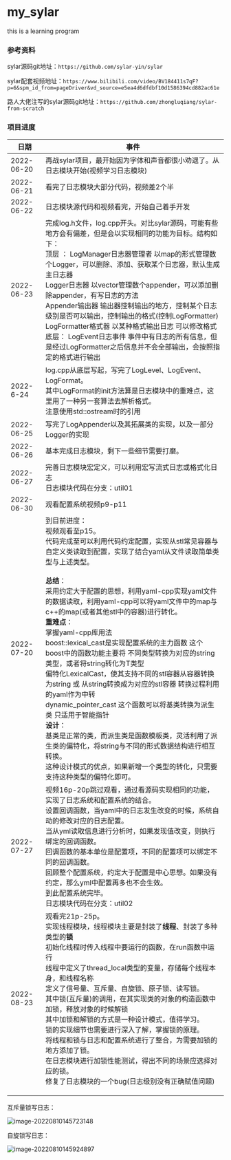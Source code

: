 # my_sylar
this is a learning program

### 参考资料

sylar源码git地址：`https://github.com/sylar-yin/sylar`

sylar配套视频地址：`https://www.bilibili.com/video/BV184411s7qF?p=6&spm_id_from=pageDriver&vd_source=e5ea4d6dfdbf10d1586394cd882ac61e`

路人大佬注写的sylar源码git地址：`https://github.com/zhongluqiang/sylar-from-scratch`

### 项目进度

| 日期       | 事件                                                         |
| ---------- | ------------------------------------------------------------ |
| 2022-06-20 | 再战sylar项目，最开始因为字体和声音都很小劝退了。从日志模块开始(视频学习日志模块) |
| 2022-06-21 | 看完了日志模块大部分代码，视频差2个半                        |
| 2022-06-22 | 日志模块源代码和视频看完，开始自己着手开发                   |
| 2022-06-23 | 完成log.h文件，log.cpp开头。对比sylar源码，可能有些地方会有偏差，但是会以实现相同的功能为目标。结构如下：<br /> 顶层 ： LogManager日志器管理者    以map的形式管理数个Logger，可以删除、添加、获取某个日志器，默认生成主日志器<br/>              Logger日志器             以vector管理数个appender，可以添加删除appender，有写日志的方法<br/>              Appender输出器           输出器控制输出的地方，控制某个日志级别是否可以输出，控制输出的格式(控制LogFormatter)<br/>              LogFormatter格式器       以某种格式输出日志 可以修改格式<br/> 底层：  LogEvent日志事件          事件中有日志的所有信息，但是经过LogFormatter之后信息并不会全部输出，会按照指定的格式进行输出 |
| 2022-6-24  | log.cpp从底层写起，写完了LogLevel、LogEvent、LogFormat。<br /> 其中LogFormat的init方法算是日志模块中的重难点，这里用了一种另一套算法去解析格式。 <br /> 注意使用std::ostream时的引用 |
| 2022-06-25 | 写完了LogAppender以及其拓展类的实现，以及一部分Logger的实现  |
| 2022-06-26 | 基本完成日志模块，剩下一些细节需要打磨。                     |
| 2022-06-27 | 完善日志模块宏定义，可以利用宏写流式日志或格式化日志<br />日志模块代码在分支：util01 |
| 2022-06-30 | 观看配置系统视频p9-p11                                       |
| 2022-07-20 | 到目前进度：<br />视频观看至p15。<br />代码完成至可以利用代码约定配置，实现从stl常见容器与自定义类读取到配置，实现了结合yaml从文件读取简单类型与上述类型。<br /><br />**总结**：<br />采用约定大于配置的思想，利用yaml-cpp实现yaml文件的数据读取，利用yaml-cpp可以将yaml文件中的map与c++的map(或者其他stl中的容器)进行转化。<br />**重难点**：<br />掌握yaml-cpp库用法<br />boost::lexical_cast是实现配置系统的主力函数     这个boost中的函数功能主要将  不同类型转换为对应的string类型，或者将string转化为T类型<br />偏特化LexicalCast，使其支持不同的stl容器从容器转换为string  或 从string转换成为对应的stl容器    转换过程利用的yaml作为中转<br />dynamic_pointer_cast   这个函数可以将基类转换为派生类   只适用于智能指针    <br />**设计**：<br />基类是正常的类，而派生类是函数模板类，灵活利用了派生类的偏特化，将string与不同的形式数据结构进行相互转换。<br />这种设计模式的优点，如果新增一个类型的转化，只需要支持这种类型的偏特化即可。 |
| 2022-07-27 | 视频16p-20p跳过观看，通过看源码实现相同的功能，实现了日志系统和配置系统的结合。<br />设置回调函数，当yaml中的日志发生改变的时候，系统自动的修改对应的日志配置。<br />当从yml读取信息进行分析时，如果发现值改变，则执行绑定的回调函数。<br />回调函数的基本单位是配置项，不同的配置项可以绑定不同的回调函数。<br />回顾整个配置系统，约定大于配置是中心思想。如果没有约定，那么yml中配置再多也不会生效。<br />到此配置系统完毕。<br />日志模块代码在分支：util02 |
| 2022-08-23 | 观看完21p-25p。<br />实现线程模块，线程模块主要是封装了**线程**、封装了多种类型的**锁**<br />初始化线程时传入线程中要运行的函数，在run函数中运行<br />线程中定义了thread_local类型的变量，存储每个线程本身，和线程名称<br />定义了信号量、互斥量、自旋锁、原子锁、读写锁。<br />其中锁(互斥量)的调用，在其实现类的对象的构造函数中加锁，释放对象的时候解锁<br />其中加锁和解锁的方式是一种设计模式，值得学习。<br />锁的实现细节也需要进行深入了解，掌握锁的原理。<br />将线程和锁与日志和配置系统进行了整合，为需要加锁的地方添加了锁。<br />在日志模块进行加锁性能测试，得出不同的场景应选择对应的锁。<br />修复了日志模块的一个bug(日志级别没有正确赋值问题) |
|            |                                                              |
|            |                                                              |
|            |                                                              |





互斥量锁写日志：

![image-20220810145723148](C:\Users\lenovo\AppData\Roaming\Typora\typora-user-images\image-20220810145723148.png)

自旋锁写日志：

![image-20220810145924897](C:\Users\lenovo\AppData\Roaming\Typora\typora-user-images\image-20220810145924897.png)